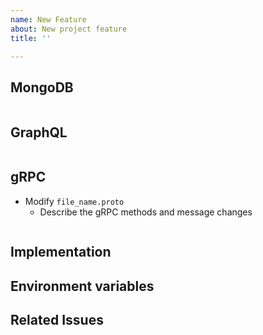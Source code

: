 ```yaml
---
name: New Feature
about: New project feature
title: ''

---
```


## MongoDB

<!--
Describe Database schema changes 
 -->

```javascript

```

## GraphQL

<!--
Describe graphQL schema changes 
 -->

```gql
```

## gRPC

<!--
Describe gRPC methods and message changes
 -->

- Modify `file_name.proto`
  - Describe the gRPC methods and message changes

```proto
```

## Implementation

<!--
Describe the logic changes
 -->

## Environment variables

<!--
List the new/changed environment variables (using markdown list indent)
 -->

## Related Issues

<!--
URL of the related issues (using markdown list indent)
 -->
